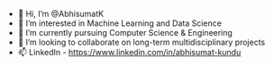 - 👋 Hi, I’m @AbhisumatK
- 👀 I’m interested in Machine Learning and Data Science
- 🌱 I’m currently pursuing Computer Science & Engineering 
- 💞️ I’m looking to collaborate on long-term multidisciplinary projects
- 📫 LinkedIn - https://www.linkedin.com/in/abhisumat-kundu

<!---
AbhisumatK/AbhisumatK is a ✨ special ✨ repository because its `README.md` (this file) appears on your GitHub profile.
You can click the Preview link to take a look at your changes.
--->

